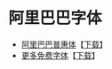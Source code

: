 # 阿里巴巴字体

* [阿里巴巴普惠体](https://fonts.alibabagroup.com/#/font)【[下载](./fonts/AlibabaPuHuiTi/)】
* [更多免费字体](https://fonts.alibabagroup.com/#/font)【[下载](./fonts/more/)】